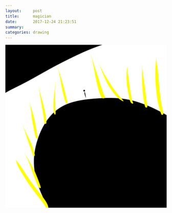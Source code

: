 ```yaml
---
layout:     post
title:      magician
date:       2017-12-24 21:23:51
summary:    
categories: drawing
---
```

![magician](/images/diary/magician.png ".")
